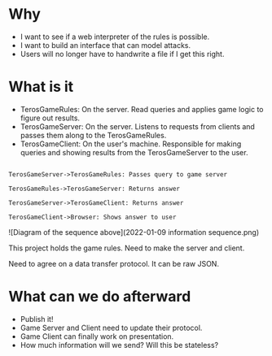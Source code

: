 # Why
- I want to see if a web interpreter of the rules is possible.
- I want to build an interface that can model attacks.
- Users will no longer have to handwrite a file if I get this right.

# What is it
- TerosGameRules: On the server. Read queries and applies game logic to figure out results. 
- TerosGameServer: On the server. Listens to requests from clients and passes them along to the TerosGameRules.
- TerosGameClient: On the user's machine. Responsible for making queries and showing results from the TerosGameServer to the user.

```TerosGameClient->TerosGameServer: Passes user input as query

TerosGameServer->TerosGameRules: Passes query to game server

TerosGameRules->TerosGameServer: Returns answer

TerosGameServer->TerosGameClient: Returns answer

TerosGameClient->Browser: Shows answer to user
```

![Diagram of the sequence above](2022-01-09 information sequence.png)

This project holds the game rules. Need to make the server and client.

Need to agree on a data transfer protocol. It can be raw JSON.

# What can we do afterward
- Publish it!
- Game Server and Client need to update their protocol.
- Game Client can finally work on presentation.
- How much information will we send? Will this be stateless?